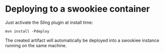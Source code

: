# Deploying to a swookiee container

Just activate the Sling plugin at install time:

````mvn install -Pdeploy````

The created artifact will automatically be deployed into a swookiee instance running on the same machine.
